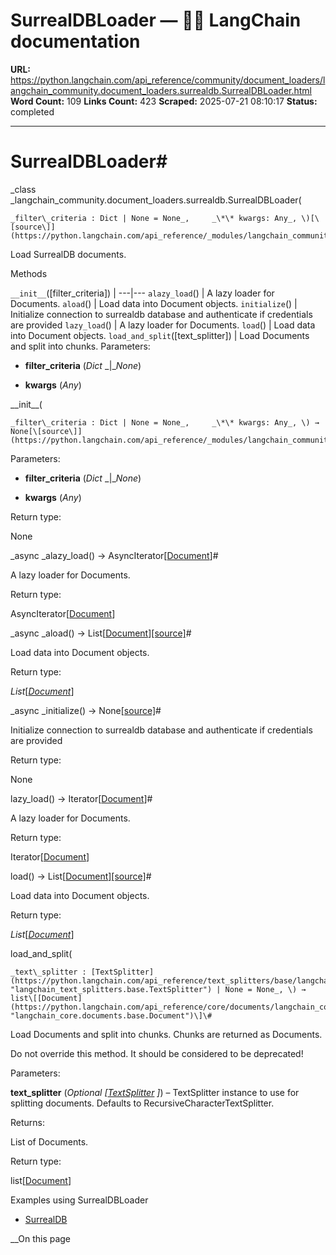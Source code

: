 # SurrealDBLoader — 🦜🔗 LangChain  documentation

**URL:** https://python.langchain.com/api_reference/community/document_loaders/langchain_community.document_loaders.surrealdb.SurrealDBLoader.html
**Word Count:** 109
**Links Count:** 423
**Scraped:** 2025-07-21 08:10:17
**Status:** completed

---

# SurrealDBLoader\#

_class _langchain\_community.document\_loaders.surrealdb.SurrealDBLoader\(

    _filter\_criteria : Dict | None = None_,     _\*\* kwargs: Any_, \)[\[source\]](https://python.langchain.com/api_reference/_modules/langchain_community/document_loaders/surrealdb.html#SurrealDBLoader)\#     

Load SurrealDB documents.

Methods

`__init__`\(\[filter\_criteria\]\) |    ---|---   `alazy_load`\(\) | A lazy loader for Documents.   `aload`\(\) | Load data into Document objects.   `initialize`\(\) | Initialize connection to surrealdb database and authenticate if credentials are provided   `lazy_load`\(\) | A lazy loader for Documents.   `load`\(\) | Load data into Document objects.   `load_and_split`\(\[text\_splitter\]\) | Load Documents and split into chunks.      Parameters:     

  * **filter\_criteria** \(_Dict_ _|__None_\)

  * **kwargs** \(_Any_\)

\_\_init\_\_\(

    _filter\_criteria : Dict | None = None_,     _\*\* kwargs: Any_, \) → None[\[source\]](https://python.langchain.com/api_reference/_modules/langchain_community/document_loaders/surrealdb.html#SurrealDBLoader.__init__)\#     

Parameters:     

  * **filter\_criteria** \(_Dict_ _|__None_\)

  * **kwargs** \(_Any_\)

Return type:     

None

_async _alazy\_load\(\) → AsyncIterator\[[Document](https://python.langchain.com/api_reference/core/documents/langchain_core.documents.base.Document.html#langchain_core.documents.base.Document "langchain_core.documents.base.Document")\]\#     

A lazy loader for Documents.

Return type:     

AsyncIterator\[[Document](https://python.langchain.com/api_reference/core/documents/langchain_core.documents.base.Document.html#langchain_core.documents.base.Document "langchain_core.documents.base.Document")\]

_async _aload\(\) → List\[[Document](https://python.langchain.com/api_reference/core/documents/langchain_core.documents.base.Document.html#langchain_core.documents.base.Document "langchain_core.documents.base.Document")\][\[source\]](https://python.langchain.com/api_reference/_modules/langchain_community/document_loaders/surrealdb.html#SurrealDBLoader.aload)\#     

Load data into Document objects.

Return type:     

_List_\[[_Document_](https://python.langchain.com/api_reference/core/documents/langchain_core.documents.base.Document.html#langchain_core.documents.base.Document "langchain_core.documents.base.Document")\]

_async _initialize\(\) → None[\[source\]](https://python.langchain.com/api_reference/_modules/langchain_community/document_loaders/surrealdb.html#SurrealDBLoader.initialize)\#     

Initialize connection to surrealdb database and authenticate if credentials are provided

Return type:     

None

lazy\_load\(\) → Iterator\[[Document](https://python.langchain.com/api_reference/core/documents/langchain_core.documents.base.Document.html#langchain_core.documents.base.Document "langchain_core.documents.base.Document")\]\#     

A lazy loader for Documents.

Return type:     

Iterator\[[Document](https://python.langchain.com/api_reference/core/documents/langchain_core.documents.base.Document.html#langchain_core.documents.base.Document "langchain_core.documents.base.Document")\]

load\(\) → List\[[Document](https://python.langchain.com/api_reference/core/documents/langchain_core.documents.base.Document.html#langchain_core.documents.base.Document "langchain_core.documents.base.Document")\][\[source\]](https://python.langchain.com/api_reference/_modules/langchain_community/document_loaders/surrealdb.html#SurrealDBLoader.load)\#     

Load data into Document objects.

Return type:     

_List_\[[_Document_](https://python.langchain.com/api_reference/core/documents/langchain_core.documents.base.Document.html#langchain_core.documents.base.Document "langchain_core.documents.base.Document")\]

load\_and\_split\(

    _text\_splitter : [TextSplitter](https://python.langchain.com/api_reference/text_splitters/base/langchain_text_splitters.base.TextSplitter.html#langchain_text_splitters.base.TextSplitter "langchain_text_splitters.base.TextSplitter") | None = None_, \) → list\[[Document](https://python.langchain.com/api_reference/core/documents/langchain_core.documents.base.Document.html#langchain_core.documents.base.Document "langchain_core.documents.base.Document")\]\#     

Load Documents and split into chunks. Chunks are returned as Documents.

Do not override this method. It should be considered to be deprecated\!

Parameters:     

**text\_splitter** \(_Optional_ _\[_[_TextSplitter_](https://python.langchain.com/api_reference/text_splitters/base/langchain_text_splitters.base.TextSplitter.html#langchain_text_splitters.base.TextSplitter "langchain_text_splitters.base.TextSplitter") _\]_\) – TextSplitter instance to use for splitting documents. Defaults to RecursiveCharacterTextSplitter.

Returns:     

List of Documents.

Return type:     

list\[[Document](https://python.langchain.com/api_reference/core/documents/langchain_core.documents.base.Document.html#langchain_core.documents.base.Document "langchain_core.documents.base.Document")\]

Examples using SurrealDBLoader

  * [SurrealDB](https://python.langchain.com/docs/integrations/document_loaders/surrealdb/)

__On this page
